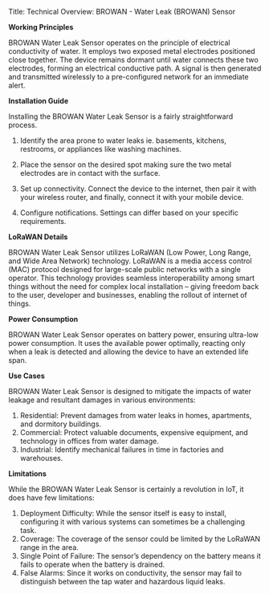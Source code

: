 Title: Technical Overview: BROWAN - Water Leak (BROWAN) Sensor 

**Working Principles**

BROWAN Water Leak Sensor operates on the principle of electrical conductivity of water. It employs two exposed metal electrodes positioned close together. The device remains dormant until water connects these two electrodes, forming an electrical conductive path. A signal is then generated and transmitted wirelessly to a pre-configured network for an immediate alert.

**Installation Guide**

Installing the BROWAN Water Leak Sensor is a fairly straightforward process. 

1. Identify the area prone to water leaks ie. basements, kitchens, restrooms, or appliances like washing machines.

2. Place the sensor on the desired spot making sure the two metal electrodes are in contact with the surface.

3. Set up connectivity. Connect the device to the internet, then pair it with your wireless router, and finally, connect it with your mobile device.

4. Configure notifications. Settings can differ based on your specific requirements.

**LoRaWAN Details**

BROWAN Water Leak Sensor utilizes LoRaWAN (Low Power, Long Range, and Wide Area Network) technology. LoRaWAN is a media access control (MAC) protocol designed for large-scale public networks with a single operator. This technology provides seamless interoperability among smart things without the need for complex local installation – giving freedom back to the user, developer and businesses, enabling the rollout of internet of things.

**Power Consumption**

BROWAN Water Leak Sensor operates on battery power, ensuring ultra-low power consumption. It uses the available power optimally, reacting only when a leak is detected and allowing the device to have an extended life span. 

**Use Cases**

BROWAN Water Leak Sensor is designed to mitigate the impacts of water leakage and resultant damages in various environments:

1. Residential: Prevent damages from water leaks in homes, apartments, and dormitory buildings.
2. Commercial: Protect valuable documents, expensive equipment, and technology in offices from water damage.
3. Industrial: Identify mechanical failures in time in factories and warehouses.

**Limitations**

While the BROWAN Water Leak Sensor is certainly a revolution in IoT, it does have few limitations:

1. Deployment Difficulty: While the sensor itself is easy to install, configuring it with various systems can sometimes be a challenging task.
2. Coverage: The coverage of the sensor could be limited by the LoRaWAN range in the area.
3. Single Point of Failure: The sensor’s dependency on the battery means it fails to operate when the battery is drained.
4. False Alarms: Since it works on conductivity, the sensor may fail to distinguish between the tap water and hazardous liquid leaks.
